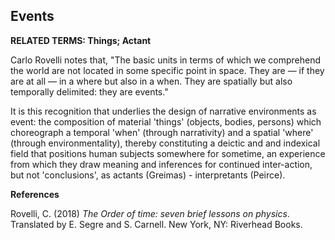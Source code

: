## Events

**RELATED TERMS: Things; Actant**

Carlo Rovelli notes that, "The basic units in terms of which we comprehend the world are not located in some specific point in space. They are — if they are at all — in a where but also in a when. They are spatially but also temporally delimited: they are events."

It is this recognition that underlies the design of narrative environments as event: the composition of material 'things' (objects, bodies, persons) which choreograph a temporal 'when' (through narrativity) and a spatial 'where' (through environmentality), thereby constituting a deictic and and indexical field that positions human subjects somewhere for sometime, an experience from which they draw meaning and inferences for continued inter-action, but not 'conclusions', as actants (Greimas) - interpretants (Peirce).

**References**

Rovelli, C. (2018) _The Order of time: seven brief lessons on physics_. Translated by E. Segre and S. Carnell. New York, NY: Riverhead Books.
